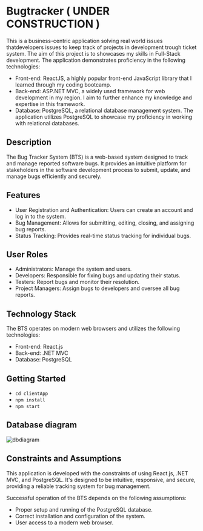 # Bugtracker ( UNDER CONSTRUCTION )

This is a business-centric application solving real world issues thatdevelopers issues to keep track of projects in development trough ticket system. The aim of this project is to showcases my skills in Full-Stack development. The application demonstrates proficiency in the following technologies:

- Front-end: ReactJS, a highly popular front-end JavaScript library that I learned through my coding bootcamp.
- Back-end: ASP.NET MVC, a widely used framework for web development in my region. I aim to further enhance my knowledge and expertise in this framework.
- Database: PostgreSQL, a relational database management system. The application utilizes PostgreSQL to showcase my proficiency in working with relational databases.

## Description
  The Bug Tracker System (BTS) is a web-based system designed to track and manage reported software bugs. It provides an intuitive platform for stakeholders in the software development process to submit, update, and manage bugs efficiently and securely.

## Features
  - User Registration and Authentication: Users can create an account and log in to the system.
  - Bug Management: Allows for submitting, editing, closing, and assigning bug reports.
  - Status Tracking: Provides real-time status tracking for individual bugs.

## User Roles
  - Administrators: Manage the system and users.
  - Developers: Responsible for fixing bugs and updating their status.
  - Testers: Report bugs and monitor their resolution.
  - Project Managers: Assign bugs to developers and oversee all bug reports.

## Technology Stack
  The BTS operates on modern web browsers and utilizes the following technologies:

  - Front-end: React.js
  - Back-end: .NET MVC
  - Database: PostgreSQL
  
## Getting Started
 - `cd clientApp`
 - `npm install`
 - `npm start`

## Database diagram

![dbdiagram](https://github.com/mlouellette/bugtracker/assets/112026857/d53e5672-c1ed-4f64-a80e-a838f1cc3049)

## Constraints and Assumptions
  This application is developed with the constraints of using React.js, .NET MVC, and PostgreSQL. It's designed to be intuitive, responsive, and secure, providing a reliable tracking system for bug management.

  Successful operation of the BTS depends on the following assumptions:

  - Proper setup and running of the PostgreSQL database.
  - Correct installation and configuration of the system.
  - User access to a modern web browser.
